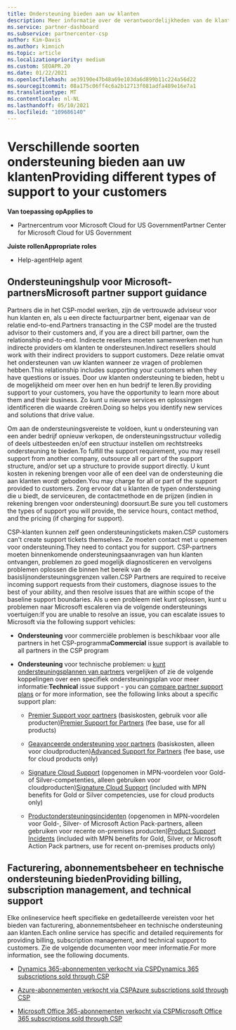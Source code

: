```yaml
---
title: Ondersteuning bieden aan uw klanten
description: Meer informatie over de verantwoordelijkheden van de klantondersteuning voor partners in het CSP-programma. Behandelt ondersteuning voor facturering, abonnementsbeheer en technische problemen.
ms.service: partner-dashboard
ms.subservice: partnercenter-csp
author: Kim-Davis
ms.author: kimnich
ms.topic: article
ms.localizationpriority: medium
ms.custom: SEOAPR.20
ms.date: 01/22/2021
ms.openlocfilehash: ae39190e47b48a69e103da6d899b11c224a56d22
ms.sourcegitcommit: 08a175c06ff4c6a2b12713f081adfa489e16e7a1
ms.translationtype: MT
ms.contentlocale: nl-NL
ms.lasthandoff: 05/10/2021
ms.locfileid: "109686140"
---
```

# <a name="providing-different-types-of-support-to-your-customers"></a><span data-ttu-id="0ae63-104">Verschillende soorten ondersteuning bieden aan uw klanten</span><span class="sxs-lookup"><span data-stu-id="0ae63-104">Providing different types of support to your customers</span></span>

<span data-ttu-id="0ae63-105">**Van toepassing op**</span><span class="sxs-lookup"><span data-stu-id="0ae63-105">**Applies to**</span></span>

- <span data-ttu-id="0ae63-106">Partnercentrum voor Microsoft Cloud for US Government</span><span class="sxs-lookup"><span data-stu-id="0ae63-106">Partner Center for Microsoft Cloud for US Government</span></span>

<span data-ttu-id="0ae63-107">**Juiste rollen**</span><span class="sxs-lookup"><span data-stu-id="0ae63-107">**Appropriate roles**</span></span>

- <span data-ttu-id="0ae63-108">Help-agent</span><span class="sxs-lookup"><span data-stu-id="0ae63-108">Help agent</span></span>

## <a name="microsoft-partner-support-guidance"></a><span data-ttu-id="0ae63-109">Ondersteuningshulp voor Microsoft-partners</span><span class="sxs-lookup"><span data-stu-id="0ae63-109">Microsoft partner support guidance</span></span>

<span data-ttu-id="0ae63-110">Partners die in het CSP-model werken, zijn de vertrouwde adviseur voor hun klanten en, als u een directe factuurpartner bent, eigenaar van de relatie end-to-end.</span><span class="sxs-lookup"><span data-stu-id="0ae63-110">Partners transacting in the CSP model are the trusted advisor to their customers and, if you are a direct bill partner, own the relationship end-to-end.</span></span> <span data-ttu-id="0ae63-111">Indirecte resellers moeten samenwerken met hun indirecte providers om klanten te ondersteunen.</span><span class="sxs-lookup"><span data-stu-id="0ae63-111">Indirect resellers should work with their indirect providers to support customers.</span></span> <span data-ttu-id="0ae63-112">Deze relatie omvat het ondersteunen van uw klanten wanneer ze vragen of problemen hebben.</span><span class="sxs-lookup"><span data-stu-id="0ae63-112">This relationship includes supporting your customers when they have questions or issues.</span></span> <span data-ttu-id="0ae63-113">Door uw klanten ondersteuning te bieden, hebt u de mogelijkheid om meer over hen en hun bedrijf te leren.</span><span class="sxs-lookup"><span data-stu-id="0ae63-113">By providing support to your customers, you have the opportunity to learn more about them and their business.</span></span> <span data-ttu-id="0ae63-114">Zo kunt u nieuwe services en oplossingen identificeren die waarde creëren.</span><span class="sxs-lookup"><span data-stu-id="0ae63-114">Doing so helps you identify new services and solutions that drive value.</span></span>

<span data-ttu-id="0ae63-115">Om aan de ondersteuningsvereiste te voldoen, kunt u ondersteuning van een ander bedrijf opnieuw verkopen, de ondersteuningsstructuur volledig of deels uitbesteeden en/of een structuur instellen om rechtstreeks ondersteuning te bieden.</span><span class="sxs-lookup"><span data-stu-id="0ae63-115">To fulfill the support requirement, you may resell support from another company, outsource all or part of the support structure, and/or set up a structure to provide support directly.</span></span> <span data-ttu-id="0ae63-116">U kunt kosten in rekening brengen voor alle of een deel van de ondersteuning die aan klanten wordt geboden.</span><span class="sxs-lookup"><span data-stu-id="0ae63-116">You may charge for all or part of the support provided to customers.</span></span> <span data-ttu-id="0ae63-117">Zorg ervoor dat u klanten de typen ondersteuning die u biedt, de serviceuren, de contactmethode en de prijzen (indien in rekening brengen voor ondersteuning) doorsuurt.</span><span class="sxs-lookup"><span data-stu-id="0ae63-117">Be sure you tell customers the types of support you will provide, the service hours, contact method, and the pricing (if charging for support).</span></span>

<span data-ttu-id="0ae63-118">CSP-klanten kunnen zelf geen ondersteuningstickets maken.</span><span class="sxs-lookup"><span data-stu-id="0ae63-118">CSP customers can't create support tickets themselves.</span></span> <span data-ttu-id="0ae63-119">Ze moeten contact met u opnemen voor ondersteuning.</span><span class="sxs-lookup"><span data-stu-id="0ae63-119">They need to contact you for support.</span></span> <span data-ttu-id="0ae63-120">CSP-partners moeten binnenkomende ondersteuningsaanvragen van hun klanten ontvangen, problemen zo goed mogelijk diagnosticeren en vervolgens problemen oplossen die binnen het bereik van de basislijnondersteuningsgrenzen vallen.</span><span class="sxs-lookup"><span data-stu-id="0ae63-120">CSP Partners are required to receive incoming support requests from their customers, diagnose issues to the best of your ability, and then resolve issues that are within scope of the baseline support boundaries.</span></span> <span data-ttu-id="0ae63-121">Als u een probleem niet kunt oplossen, kunt u problemen naar Microsoft escaleren via de volgende ondersteunings voertuigen:</span><span class="sxs-lookup"><span data-stu-id="0ae63-121">If you are unable to resolve an issue, you can escalate issues to Microsoft via the following support vehicles:</span></span>

- <span data-ttu-id="0ae63-122">**Ondersteuning** voor commerciële problemen is beschikbaar voor alle partners in het CSP-programma</span><span class="sxs-lookup"><span data-stu-id="0ae63-122">**Commercial** issue support is available to all partners in the CSP program</span></span>

- <span data-ttu-id="0ae63-123">**Ondersteuning** voor technische problemen: u [kunt ondersteuningsplannen van partners](https://partner.microsoft.com/support/partnersupport) vergelijken of zie de volgende koppelingen over een specifiek ondersteuningsplan voor meer informatie:</span><span class="sxs-lookup"><span data-stu-id="0ae63-123">**Technical** issue support - you can [compare partner support plans](https://partner.microsoft.com/support/partnersupport) or for more information, see the following links  about a specific support plan:</span></span>

  - <span data-ttu-id="0ae63-124">[Premier Support voor partners](https://partner.microsoft.com/support/microsoft-services-premier-support) (basiskosten, gebruik voor alle producten)</span><span class="sxs-lookup"><span data-stu-id="0ae63-124">[Premier Support for Partners](https://partner.microsoft.com/support/microsoft-services-premier-support) (fee base, use for all products)</span></span>

  - <span data-ttu-id="0ae63-125">[Geavanceerde ondersteuning voor partners](https://partner.microsoft.com/support/advanced-cloud-support) (basiskosten, alleen voor cloudproducten)</span><span class="sxs-lookup"><span data-stu-id="0ae63-125">[Advanced Support for Partners](https://partner.microsoft.com/support/advanced-cloud-support) (fee base, use for cloud products only)</span></span>

  - <span data-ttu-id="0ae63-126">[Signature Cloud Support](manage-your-partner-network-benefits.md) (opgenomen in MPN-voordelen voor Gold- of Silver-competenties, alleen gebruiken voor cloudproducten)</span><span class="sxs-lookup"><span data-stu-id="0ae63-126">[Signature Cloud Support](manage-your-partner-network-benefits.md) (included with MPN benefits for Gold or Silver competencies, use for cloud products only)</span></span>

  - <span data-ttu-id="0ae63-127">[Productondersteuningsincidenten](manage-your-partner-network-benefits.md) (opgenomen in MPN-voordelen voor Gold-, Silver- of Microsoft Action Pack-partners, alleen gebruiken voor recente on-premises producten)</span><span class="sxs-lookup"><span data-stu-id="0ae63-127">[Product Support Incidents](manage-your-partner-network-benefits.md) (included with MPN benefits for Gold, Silver, or Microsoft Action Pack partners, use for recent on-premises products only)</span></span>

## <a name="providing-billing-subscription-management-and-technical-support"></a><span data-ttu-id="0ae63-128">Facturering, abonnementsbeheer en technische ondersteuning bieden</span><span class="sxs-lookup"><span data-stu-id="0ae63-128">Providing billing, subscription management, and technical support</span></span> 

<span data-ttu-id="0ae63-129">Elke onlineservice heeft specifieke en gedetailleerde vereisten voor het bieden van facturering, abonnementsbeheer en technische ondersteuning aan klanten.</span><span class="sxs-lookup"><span data-stu-id="0ae63-129">Each online service has specific and detailed requirements for providing billing, subscription management, and technical support to customers.</span></span> <span data-ttu-id="0ae63-130">Zie de volgende documenten voor meer informatie.</span><span class="sxs-lookup"><span data-stu-id="0ae63-130">For more information, see the following documents.</span></span>

- [<span data-ttu-id="0ae63-131">Dynamics 365-abonnementen verkocht via CSP</span><span class="sxs-lookup"><span data-stu-id="0ae63-131">Dynamics 365 subscriptions sold through CSP</span></span>](https://www.microsoftpartnercommunity.com/t5/CSP/Microsoft-Partner-Support-Guidance/m-p/5262#M30)

- [<span data-ttu-id="0ae63-132">Azure-abonnementen verkocht via CSP</span><span class="sxs-lookup"><span data-stu-id="0ae63-132">Azure subscriptions sold through CSP</span></span>](https://www.microsoftpartnercommunity.com/t5/CSP/Microsoft-Partner-Support-Guidance/m-p/5263#M31)

- [<span data-ttu-id="0ae63-133">Microsoft Office 365-abonnementen verkocht via CSP</span><span class="sxs-lookup"><span data-stu-id="0ae63-133">Microsoft Office 365 subscriptions sold through CSP</span></span>](https://www.microsoftpartnercommunity.com/t5/CSP/Microsoft-Partner-Support-Guidance/m-p/5264#M32)
